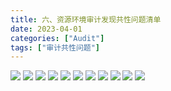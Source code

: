 ```yaml
---
title: 六、资源环境审计发现共性问题清单
date: 2023-04-01
categories: ["Audit"]
tags: ["审计共性问题"]
---
```

![](https://jsd.cdn.zzko.cn/gh/richffan/img@main/audit/审计发现共性问题清单/六-资源环境审计发现共性问题清单/资源环境审计发现共性问题清单_页面_057.webp)
![](https://jsd.cdn.zzko.cn/gh/richffan/img@main/audit/审计发现共性问题清单/六-资源环境审计发现共性问题清单/资源环境审计发现共性问题清单_页面_058.webp)
![](https://jsd.cdn.zzko.cn/gh/richffan/img@main/audit/审计发现共性问题清单/六-资源环境审计发现共性问题清单/资源环境审计发现共性问题清单_页面_059.webp)
![](https://jsd.cdn.zzko.cn/gh/richffan/img@main/audit/审计发现共性问题清单/六-资源环境审计发现共性问题清单/资源环境审计发现共性问题清单_页面_060.webp)
![](https://jsd.cdn.zzko.cn/gh/richffan/img@main/audit/审计发现共性问题清单/六-资源环境审计发现共性问题清单/资源环境审计发现共性问题清单_页面_061.webp)
![](https://jsd.cdn.zzko.cn/gh/richffan/img@main/audit/审计发现共性问题清单/六-资源环境审计发现共性问题清单/资源环境审计发现共性问题清单_页面_062.webp)
![](https://jsd.cdn.zzko.cn/gh/richffan/img@main/audit/审计发现共性问题清单/六-资源环境审计发现共性问题清单/资源环境审计发现共性问题清单_页面_063.webp)
![](https://jsd.cdn.zzko.cn/gh/richffan/img@main/audit/审计发现共性问题清单/六-资源环境审计发现共性问题清单/资源环境审计发现共性问题清单_页面_064.webp)
![](https://jsd.cdn.zzko.cn/gh/richffan/img@main/audit/审计发现共性问题清单/六-资源环境审计发现共性问题清单/资源环境审计发现共性问题清单_页面_065.webp)
![](https://jsd.cdn.zzko.cn/gh/richffan/img@main/audit/审计发现共性问题清单/六-资源环境审计发现共性问题清单/资源环境审计发现共性问题清单_页面_066.webp)
![](https://jsd.cdn.zzko.cn/gh/richffan/img@main/audit/审计发现共性问题清单/六-资源环境审计发现共性问题清单/资源环境审计发现共性问题清单_页面_067.webp)

